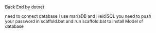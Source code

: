 Back End by dotnet

need to connect database
I use mariaDB and HeidiSQL
you need to push your password in scaffold.bat
and run scaffold.bat to install Model of database
